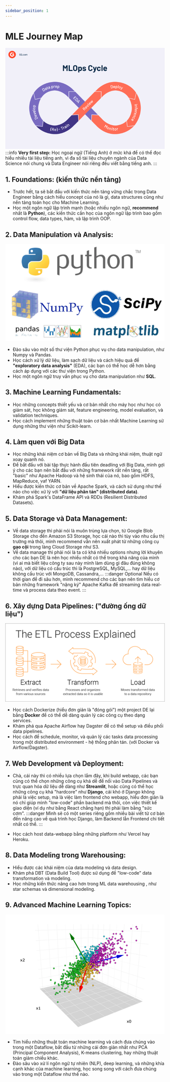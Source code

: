 ```yaml
---
sidebar_position: 1
---
```


# MLE Journey Map
![](../../images/c87da20ae0e979c1f06cb215d0ee687a947319e67d80fbe40be1c267fe8f7658.png)  
:::info **Very first step:** 
Học ngoại ngữ (Tiếng Anh) ở mức khá để có thể đọc hiểu nhiều tài liệu tiếng anh, vì đa số tài liệu chuyên ngành của Data Science nói chung và Data Engineer nói riêng đều viết bằng tiếng anh.
:::
## 1. Foundations: (kiến thức nền tảng)

- Trước hết, ta sẽ bắt đầu với kiến thức nền tảng vững chắc trong Data Engineer bằng cách hiểu concept của nó là gì, data structures cũng như nền tảng toán học cho Machine Learning.
- Học một ngôn ngữ lập trình mạnh (hoặc nhiều ngôn ngữ, **recommend** nhất là **Python**), các kiến thức cần học của ngôn ngữ lập trình bao gồm control flow, data types, hàm, và lập trình OOP.

## 2. Data Manipulation và Analysis:
![picture 6](../../images/ec46e99e2e1564e976eafb1bd195859a3c7bf0960ae600bb237668f57423c68d.png)  
- Đào sâu vào một số thư viện Python phục vụ cho data manipulation, như Numpy và Pandas.
- Học cách xử lý dữ liệu, làm sạch dữ liệu và cách hiệu quả để **"exploratory data analysis"** (EDA), các bạn có thể học dễ hơn bằng cách áp dụng với các thư viện trong Python.
- Học một ngôn ngữ truy vấn phục vụ cho data manipulation như **SQL**.

## 3. Machine Learning Fundamentals:

- Học những concepts thiết yếu và cơ bản nhất cho máy học như học có giám sát, học không giám sát, feature engineering, model evaluation, và validation techniques.
- Học cách implement những thuật toán cơ bản nhất Machine Learning sử dụng những thư viện như Scikit-learn.

## 4. Làm quen với Big Data

- Học những khái niệm cơ bản về Big Data và những khái niệm, thuật ngữ xoay quanh nó.
- Để bắt đầu với bài tập thực hành đầu tiên deadling với Big Data, mình gợi ý cho các bạn nên bắt đầu với những framework rất nền tảng, rất "basic" như Apache Hadoop và hệ sinh thái của nó, bao gồm HDFS, MapReduce, vaf YARN.
- Hiểu được kiến thức cơ bản về Apache Spark, và cách sử dụng như thế nào cho việc xử lý với **"dữ liệu phân tán" (distributed data)**.
- Khám phá Spark's DataFrame API và RDDs (Resilient Distributed Datasets).

## 5. Data Storage và Data Management:

- Về data storage thì phải nói là muôn trùng lựa chọn, từ Google Blob Storage cho đến Amazon S3 Storage, học cái nào thì tùy vào nhu cầu thị trường mà thôi, mình recommend vẫn nên xuất phát từ những công cụ **gạo cội** trong làng Cloud Storage như S3.
- Về data manage thì phải nói là ta có khá nhiều options nhưng lời khuyên cho các bạn DE là nên học nhiều nhất có thể trong khả năng của mình (vì ai mà biết liệu công ty sau này mình làm dùng gì đâu đúng không nào), với dữ liệu có cấu trúc thì là PostgreSQL, MySQL,... hay dữ liệu không cấu trúc với MongoDB, Cassandra,...
:::danger Optional
Nếu có thời gian để đi sâu hơn, mình recommend cho các bạn nên tìm hiểu cơ bản những framework "nặng ký" Apache Kafka để streaming data real-time và process data theo event.
:::
## 6. Xây dựng Data Pipelines: ("đường ống dữ liệu")
![picture 7](../../images/7c2905628d5135a891b074e2e99e5de667b8def1095c4a2a77143371b893f8c3.png)  
- Học cách Dockerize (hiểu đơn giản là "đóng gói") một project DE lại bằng **Docker** để có thể dễ dàng quản lý các công cụ theo dạng services.
- Khám phá qua Apache Airflow hay Dagster để có thể setup và điều phối data pipelines.
- Học cách để schedule, monitor, và quản lý các tasks data processing trong một distributed environment - hệ thống phân tán. (với Docker và Airflow/Dagster).

## 7. Web Development và Deployment:

- Chà, cái này thì có nhiều lựa chọn lắm đây, khi build webapp, các bạn cũng có thể chọn những công cụ khá dễ để nối vào Data Pipelines và trực quan hóa dữ liệu dễ dàng như **Streamlit**, hoặc cũng có thể học những công cụ khá "hardcore" như **Django**, cái khó ở Django không phải là việc setup, mà là việc làm frontend cho webapp, hiểu đơn giản là nó chỉ giúp mình "low-code" phần backend mà thôi, còn việc thiết kế giao diện (ví dụ như bằng React chẳng hạn) thì phải làm bằng "sức cơm".
:::danger
Mình sẽ có một series riêng gồm nhiều bài viết từ cơ bản đến nâng cao về quá trình học Django, làm Backend lẫn Frontend chi tiết nhất có thể.
:::

- Học cách host data-webapp bằng những platform như Vercel hay Heroku.

## 8. Data Modeling trong Warehousing:

- Hiểu được các khái niệm của data modeling và data design.
- Khám phá DBT (Data Build Tool) được sử dụng để "low-code" data transformation và modeling.
- Học những kiến thức nâng cao hơn trong ML data warehousing , như star schemas và dimensional modeling.

## 9. Advanced Machine Learning Topics:
![picture 8](../../images/a6b03f52330ec2151e195ad30babd37e99775a3d72a45a02a3c643c3dcd9850d.png)  
- Tìm hiểu những thuật toán machine learning và cách đưa chúng vào trong một Dataflow, bắt đầu từ những cái đơn giản nhất như PCA (Principal Component Analysis), K-means clustering, hay những thuật toán giảm chiều khác.
- Đào sâu vào xử lí ngôn ngữ tự nhiên (NLP), deep learning, và những khía cạnh khác của machine learning, học song song với cách đưa chúng vào trong một Dataflow như thế nào.